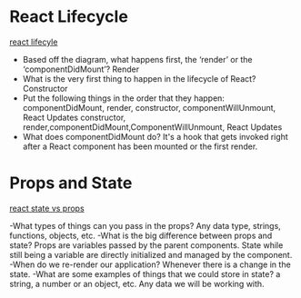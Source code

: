 # React Lifecycle


[react lifecyle](https://medium.com/@joshuablankenshipnola/react-component-lifecycle-events-cb77e670a093)
- Based off the diagram, what happens first, the ‘render’ or the ‘componentDidMount’?
Render
- What is the very first thing to happen in the lifecycle of React?
Constructor
- Put the following things in the order that they happen: componentDidMount, render, constructor, componentWillUnmount, React Updates
constructor, render,componentDidMount,ComponentWillUnmount, React Updates
- What does componentDidMount do?
 It's a hook that gets invoked right after a React component has been mounted or the first render.

# Props and State
[react state vs props](https://www.youtube.com/watch?v=IYvD9oBCuJI)

-What types of things can you pass in the props?
Any data type, strings, functions, objects, etc.
-What is the big difference between props and state?
Props are variables passed by the parent components. State while still being a variable are directly initialized and managed by the component.
-When do we re-render our application?
Whenever there is a change in the state.
-What are some examples of things that we could store in state?
 a string, a number or an object, etc. Any data we will be working with.

